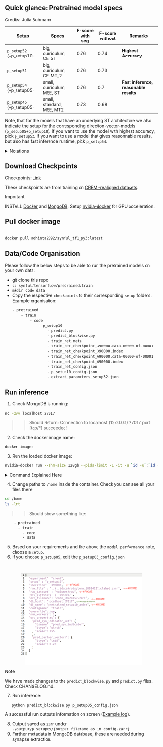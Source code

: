 ##  Quick glance: Pretrained model specs
Credits: Julia Buhmann

| Setup                     | Specs                           | F-score with seg | F-score without | Remarks|
|---------------------------|---------------------------------|------------------|------------------|------------------|
| `p_setup52` (`+`p_setup10)    | big, curriculum, CE, ST          | 0.76             | 0.74             | **Highest Accuracy** |
| `p_setup51`                   | big, curriculum, CE, MT_2       | 0.76             | 0.73             |
| `p_setup54` (`+`p_setup05)    | small, curriculum, MSE, ST       | 0.76             | 0.7              | **Fast inference, reasonable results** |
| `p_setup45` (`+`p_setup05)    | small, standard, MSE, MT2        | 0.73             | 0.68             |

Note, that for the models that have an underlying ST architecture we also indicate the setup for the corresponding direction-vector-models (`p_setup05+p_setup10`). If you want to use the model with highest accuracy, pick `p_setup52`. If you want to use a model that gives reasonnable results, but also has fast inference runtime, pick `p_setup54`.

<details><summary>Notations</summary>
<br>

- MT 1: Multi-headed UNET with multi-task learning of post-synaptic masks and pre-synaptic direction vectors.
- MT 2: Independent upsampling paths in UNET for multi-task learning of post-synaptic masks and pre-synaptic direction vectors.
- ST: Single-headed UNET to learn either post-synaptic masks or pre-synaptic direction vectors.
- CE: Trained with Cross-Entropy Loss
- MSE: Trained with Mean Squared Error Loss

</details>


## Download Checkpoints
Checkpoints: [Link](https://www.dropbox.com/scl/fo/hlw1cbef09xwisss59fhr/h?rlkey=uk7786539u1fu21dh5ebowip6&dl=0)

These checkpoints are from training on [CREMI-realigned datasets](https://github.com/funkelab/synful/tree/master?tab=readme-ov-file).

> [!IMPORTANT]
> INSTALL [Docker](https://docs.docker.com/engine/install/) and [MongoDB](https://www.mongodb.com/docs/manual/installation/).
> Setup [nvidia-docker](https://docs.nvidia.com/datacenter/cloud-native/container-toolkit/latest/install-guide.html#configuring-docker) for GPU acceleration.

## Pull docker image
```bash

docker pull mohinta2892/synful_tf1_py3:latest

```

## Data/Code Organisation
Please follow the below steps to be able to run the pretrained models on your own data:

- git clone this repo
- `cd synful/tensorflow/pretrained/train`
- `mkdir code data`
- Copy the respective `checkpoints` to their corresponding `setup` folders.
<br> Example organisation:
    ```bash
    - pretrained
        - train
            - code
                - p_setup10
                    - predict.py
                    - predict_blockwise.py
                    - train_net.meta
                    - train_net_checkpoint_390000.data-00000-of-00001
                    - train_net_checkpoint_390000.index
                    - train_net_checkpoint_690000.data-00000-of-00001
                    - train_net_checkpoint_690000.index
                    - train_net_config.json
                    - p_setup10_config.json
                    - extract_parameters_setup32.json
    ```
## Run inference

1. Check MongoDB is running:
  ```bash
  nc -zvv localhost 27017
  ```
>> Should Return: Connection to localhost (127.0.0.1) 27017 port [tcp/*] succeeded!
2. Check the docker image name:
  ```
  docker images
  ```
3. Run the loaded docker image:
  ```bash
  nvidia-docker run --shm-size 128gb --pids-limit -1 -it -u `id -u`:`id -g` -v `pwd`:`pwd` -w `pwd` -v {/path/to}/synful/tensorflow/:/home --network=host {nvcr.io/nvidia/tensorflow:21.12-tf1-py3}
  ```
  <details close>
   <summary>Command Explained Here</a></summary>
  <br>
  nvidia-docker run: Launches a new container using NVIDIA Docker, which allows the container to access NVIDIA GPUs.
  --shm-size 128gb: Sets the size of /dev/shm (shared memory) to 128GB.
  --pids-limit -1: Removes the limit on the number of processes that can be created inside the container.
  -it: Runs the container in interactive mode with a pseudo-TTY.
  -u id -u:id -g``: Sets the user and group IDs inside the container to match those of the current user on the host.
  -v pwd:pwd``: Mounts the current working directory from the host into the container at the same path.
  -w pwd``: Sets the working directory inside the container to match the current working directory on the host.
  -v {/path/to}/synful/tensorflow/:/home: Mounts a specific directory from the host into the /home directory in the container.
  --network=host: Uses the host's network stack inside the container.
  {nvcr.io/nvidia/tensorflow:21.12-tf1-py3}: Specifies the Docker image to use, which is an NVIDIA TensorFlow image version 21.12 with TensorFlow 1.x and Python 3.
  </details>

4. Change paths to `/home` inside the container. Check you can see all your files there.
  ```bash
  cd /home
  ls -lrt
  ```
  >> Should show something like:
  ```
      - pretrained
        - train
          - code
          - data
  ```
5. Based on your requirements and the above the `model performance` note, choose a `setup`.
6. If you choose `p_setup05`, edit the `p_setup05_config.json` 
<br>
<div>
<p align="center">
<img src='https://github.com/Mohinta2892/catena/blob/dev/synful/assets/synful_pretrained_anatomy.png' align="center" width=400px>
</p>
</div>

> [!NOTE]
> We have made changes to the `predict_blockwise.py` and `predict.py` files. Check CHANGELOG.md.

 7. Run inference:
   ```bash
      python predict_blockwise.py p_setup05_config.json
   ```
  A successful run outputs information on screen ([Example log](https://github.com/Mohinta2892/catena/blob/dev/synful/tensorflow/pretrained/train/p_setup05/example_log.txt)).

8. Output saved as zarr under `./output/p_setup05/{output_filename_as_in_config.zarr}`.
9. Further metadata in MongoDB database, these are needed during synapse extraction.

